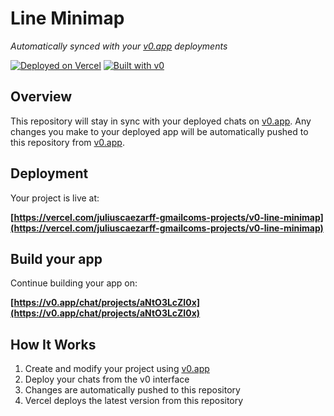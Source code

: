 # Line Minimap

*Automatically synced with your [v0.app](https://v0.app) deployments*

[![Deployed on Vercel](https://img.shields.io/badge/Deployed%20on-Vercel-black?style=for-the-badge&logo=vercel)](https://vercel.com/juliuscaezarff-gmailcoms-projects/v0-line-minimap)
[![Built with v0](https://img.shields.io/badge/Built%20with-v0.app-black?style=for-the-badge)](https://v0.app/chat/projects/aNtO3LcZI0x)

## Overview

This repository will stay in sync with your deployed chats on [v0.app](https://v0.app).
Any changes you make to your deployed app will be automatically pushed to this repository from [v0.app](https://v0.app).

## Deployment

Your project is live at:

**[https://vercel.com/juliuscaezarff-gmailcoms-projects/v0-line-minimap](https://vercel.com/juliuscaezarff-gmailcoms-projects/v0-line-minimap)**

## Build your app

Continue building your app on:

**[https://v0.app/chat/projects/aNtO3LcZI0x](https://v0.app/chat/projects/aNtO3LcZI0x)**

## How It Works

1. Create and modify your project using [v0.app](https://v0.app)
2. Deploy your chats from the v0 interface
3. Changes are automatically pushed to this repository
4. Vercel deploys the latest version from this repository
